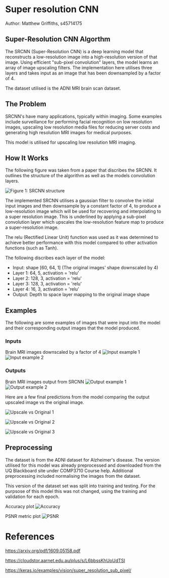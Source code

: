 # Super resolution CNN

Author: Matthew Griffiths, s45714175

## Super-Resolution CNN Algorthm
The SRCNN (Super-Resolution CNN) is a deep learning model that reconstructs a low-resolution 
image into a high-resolution version of that image. Using efficient "sub-pixel convolution" 
layers, the model learns an array of image upscaling filters. The implementation here utilises 
three layers and takes input as an image that has been downsampled by a factor of 4. 

The dataset utilised is the ADNI MRI brain scan dataset.

## The Problem
SRCNN's have many applications, typically within imaging. Some examples include surveillance 
for performing facial recognition on low resolution images, upscaling low resolution media files 
for reducing server costs and generating high resolution MRI images for medical purposes.

This model is utilised for upscaling low resolution MRI imaging. 

## How It Works
The following figure was taken from a paper that discribes the SRCNN. It outlines the structure 
of the algorithm as well as the models convolution layers. 

![Figure 1: SRCNN structure](./figures/SRCNN_structure.PNG)

The implemented SRCNN utilises a gaussian filter to convolve the initial input images and then 
downsample by a constant factor of 4, to produce a low-resolution image which will be used for 
recovering and interpolating to a super resolution image. This is underlined by applying a 
sub-pixel convolution layer which upscales the low-resolution feature map to produce a 
super-resolution image. 

The relu (Rectified Linear Unit) function was used as it was determined to achieve better 
performance with this model compared to other activation functions (such as Tanh).

The following discribes each layer of the model:
- Input: shape [60, 64, 1] (The original images' shape downscaled by 4)
- Layer 1: 64, 5, activation = 'relu'
- Layer 2: 128, 3, activation = 'relu'
- Layer 3: 128, 3, activation = 'relu'
- Layer 4: 16, 3, activation = 'relu'
- Output: Depth to space layer mapping to the original image shape

## Examples
The following are some examples of images that were input into the model and their corresponding 
output images that the model produced. 

### Inputs
Brain MRI images downscaled by a factor of 4
![Input example 1](./figures/Input_image_1.png)
![Input example 2](./figures/Input_image_2.png)

### Outputs
Brain MRI images output from SRCNN
![Output example 1](./figures/Output_image_1.png)
![Output example 2](./figures/Output_image_2.png)

Here are a few final predictions from the model comparing the output upscaled image vs the original
image. 

![Upscale vs Original 1](./figures/Upscale_vs_Original_1.PNG)

![Upscale vs Original 2](./figures/Upscale_vs_Original_2.PNG)

![Upscale vs Original 3](./figures/Upscale_vs_Original_3.PNG)

## Preprocessing
The dataset is from the ADNI dataset for Alzheimer's disease. The version utilised for this model 
was already preprocessed and downloaded from the UQ Blackboard site under COMP3710 Course help. 
Additional preprocessing included normalising the images from the dataset. 

This version of the dataset set was split into training and testing. For the purpsose of this 
model this was not changed, using the training and validation for each epoch. 

Accuracy plot
![Accuracy](./figures/loss_plot.png)
    
PSNR metric plot
![PSNR](./figures/PSNR_plot.png)

# References
https://arxiv.org/pdf/1609.05158.pdf

https://cloudstor.aarnet.edu.au/plus/s/L6bbssKhUoUdTSI

https://keras.io/examples/vision/super_resolution_sub_pixel/